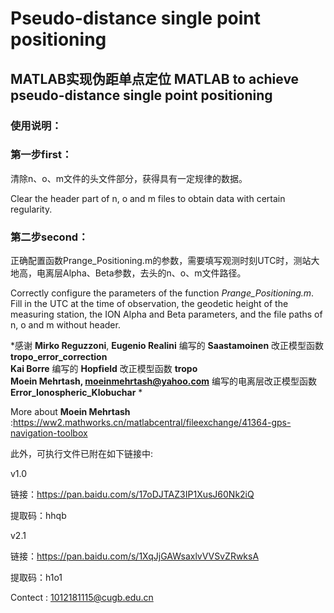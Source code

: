 # Pseudo-distance single point positioning
## MATLAB实现伪距单点定位 MATLAB to achieve pseudo-distance single point positioning
### 使用说明：

### 第一步first：
清除n、o、m文件的头文件部分，获得具有一定规律的数据。

Clear the header part of n, o and m files to obtain data with certain regularity.
### 第二步second：
正确配置函数Prange_Positioning.m的参数，需要填写观测时刻UTC时，测站大地高，电离层Alpha、Beta参数，去头的n、o、m文件路径。

Correctly configure the parameters of the function *Prange_Positioning.m*. Fill in the UTC at the time of observation, the geodetic height of the measuring station, the ION Alpha and Beta parameters, and the file paths of n, o and m without header.

*感谢 **Mirko Reguzzoni**, **Eugenio Realini** 编写的 **Saastamoinen** 改正模型函数 **tropo_error_correction**  
      **Kai Borre** 编写的 **Hopfield** 改正模型函数 **tropo**  
      **Moein Mehrtash, moeinmehrtash@yahoo.com** 编写的电离层改正模型函数 **Error_Ionospheric_Klobuchar** *
      
More about **Moein Mehrtash** :https://ww2.mathworks.cn/matlabcentral/fileexchange/41364-gps-navigation-toolbox

此外，可执行文件已附在如下链接中:

v1.0

链接：https://pan.baidu.com/s/17oDJTAZ3IP1XusJ60Nk2iQ 

提取码：hhqb 

v2.1

链接：https://pan.baidu.com/s/1XqJjGAWsaxlvVVSvZRwksA 

提取码：h1o1 

Contect : 1012181115@cugb.edu.cn
